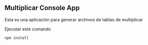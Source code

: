 

## Multiplicar Console App

Esta es una aplicación para generar archivos de tablas de multiplicar

Ejecutar este comando

```
npm install

```